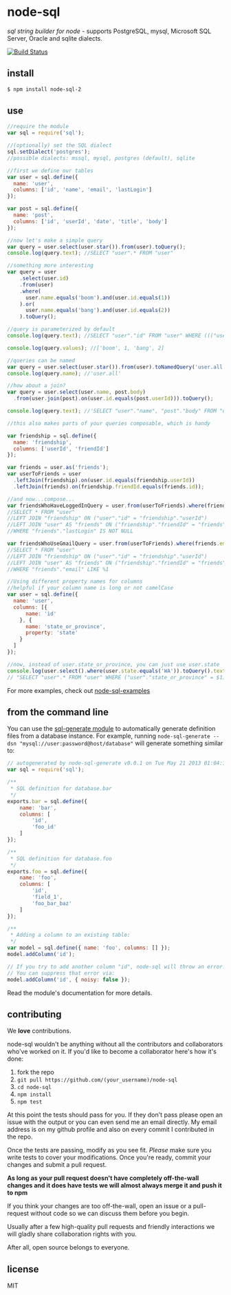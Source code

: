 # node-sql
_sql string builder for node_ - supports PostgreSQL, mysql, Microsoft SQL Server, Oracle and sqlite dialects.

[![Build Status](https://secure.travis-ci.org/brianc/node-sql.png)](http://travis-ci.org/TokyoFarmer/node-sql-2)

## install

```sh
$ npm install node-sql-2
```

## use

```js
//require the module
var sql = require('sql');

//(optionally) set the SQL dialect
sql.setDialect('postgres');
//possible dialects: mssql, mysql, postgres (default), sqlite

//first we define our tables
var user = sql.define({
  name: 'user',
  columns: ['id', 'name', 'email', 'lastLogin']
});

var post = sql.define({
  name: 'post',
  columns: ['id', 'userId', 'date', 'title', 'body']
});

//now let's make a simple query
var query = user.select(user.star()).from(user).toQuery();
console.log(query.text); //SELECT "user".* FROM "user"

//something more interesting
var query = user
    .select(user.id)
    .from(user)
    .where(
      user.name.equals('boom').and(user.id.equals(1))
    ).or(
      user.name.equals('bang').and(user.id.equals(2))
    ).toQuery();

//query is parameterized by default
console.log(query.text); //SELECT "user"."id" FROM "user" WHERE ((("user"."name" = $1) AND ("user"."id" = $2)) OR (("user"."name" = $3) AND ("user"."id" = $4)))

console.log(query.values); //['boom', 1, 'bang', 2]

//queries can be named
var query = user.select(user.star()).from(user).toNamedQuery('user.all');
console.log(query.name); //'user.all'

//how about a join?
var query = user.select(user.name, post.body)
  .from(user.join(post).on(user.id.equals(post.userId))).toQuery();

console.log(query.text); //'SELECT "user"."name", "post"."body" FROM "user" INNER JOIN "post" ON ("user"."id" = "post"."userId")'

//this also makes parts of your queries composable, which is handy

var friendship = sql.define({
  name: 'friendship',
  columns: ['userId', 'friendId']
});

var friends = user.as('friends');
var userToFriends = user
  .leftJoin(friendship).on(user.id.equals(friendship.userId))
  .leftJoin(friends).on(friendship.friendId.equals(friends.id));

//and now...compose...
var friendsWhoHaveLoggedInQuery = user.from(userToFriends).where(friends.lastLogin.isNotNull());
//SELECT * FROM "user"
//LEFT JOIN "friendship" ON ("user"."id" = "friendship"."userId")
//LEFT JOIN "user" AS "friends" ON ("friendship"."friendId" = "friends"."id")
//WHERE "friends"."lastLogin" IS NOT NULL

var friendsWhoUseGmailQuery = user.from(userToFriends).where(friends.email.like('%@gmail.com'));
//SELECT * FROM "user"
//LEFT JOIN "friendship" ON ("user"."id" = "friendship"."userId")
//LEFT JOIN "user" AS "friends" ON ("friendship"."friendId" = "friends"."id")
//WHERE "friends"."email" LIKE %1

//Using different property names for columns
//helpful if your column name is long or not camelCase
var user = sql.define({
  name: 'user',
  columns: [{
      name: 'id'
    }, {
      name: 'state_or_province',
      property: 'state'
    }
  ]
});

//now, instead of user.state_or_province, you can just use user.state
console.log(user.select().where(user.state.equals('WA')).toQuery().text);
// "SELECT "user".* FROM "user" WHERE ("user"."state_or_province" = $1)"
```

For more examples, check out [node-sql-examples](https://node-sql-examples.github.io/)

## from the command line
You can use the [sql-generate module](https://github.com/tmont/node-sql-generate)
to automatically generate definition files from a database instance. For example,
running `node-sql-generate --dsn "mysql://user:password@host/database"` will generate
something similar to:

```javascript
// autogenerated by node-sql-generate v0.0.1 on Tue May 21 2013 01:04:12 GMT-0700 (PDT)
var sql = require('sql');

/**
 * SQL definition for database.bar
 */
exports.bar = sql.define({
    name: 'bar',
    columns: [
        'id',
        'foo_id'
    ]
});

/**
 * SQL definition for database.foo
 */
exports.foo = sql.define({
    name: 'foo',
    columns: [
        'id',
        'field_1',
        'foo_bar_baz'
    ]
});

/**
 * Adding a column to an existing table:
 */
var model = sql.define({ name: 'foo', columns: [] });
model.addColumn('id');

// If you try to add another column "id", node-sql will throw an error.
// You can suppress that error via:
model.addColumn('id', { noisy: false });
```

Read the module's documentation for more details.

## contributing

We __love__ contributions.

node-sql wouldn't be anything without all the contributors and collaborators who've worked on it.
If you'd like to become a collaborator here's how it's done:

1. fork the repo
2. `git pull https://github.com/(your_username)/node-sql`
3. `cd node-sql`
4. `npm install`
5. `npm test`

At this point the tests should pass for you.  If they don't pass please open an issue with the output or you can even send me an email directly.
My email address is on my github profile and also on every commit I contributed in the repo.

Once the tests are passing, modify as you see fit.  _Please_ make sure you write tests to cover your modifications.  Once you're ready, commit your changes and submit a pull request.

__As long as your pull request doesn't have completely off-the-wall changes and it does have tests we will almost always merge it and push it to npm__

If you think your changes are too off-the-wall, open an issue or a pull-request without code so we can discuss them before you begin.

Usually after a few high-quality pull requests and friendly interactions we will gladly share collaboration rights with you.

After all, open source belongs to everyone.


## license
MIT
